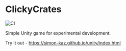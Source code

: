 # ClickyCrates
![CI](https://github.com/Simon-Kaz/ClickyCrates/workflows/CI/badge.svg)


Simple Unity game for experimental development.

Try it out - https://simon-kaz.github.io/unity/index.html
